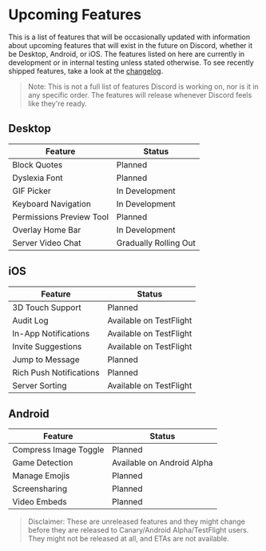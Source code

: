 <!-- TITLE: Upcoming Features -->
<!-- SUBTITLE: A quick summary of Upcoming Features -->

# Upcoming Features
This is a list of features that will be occasionally updated with information about upcoming features that will exist in the future on Discord, whether it be Desktop, Android, or iOS. The features listed on here are currently in development or in internal testing unless stated otherwise. To see recently shipped features, take a look at the [changelog](/changelog).

> Note: This is not a full list of features Discord is working on, nor is it in any specific order. The features will release whenever Discord feels like they're ready.

## Desktop

| Feature |	Status |
|---------|---------|
| Block Quotes | Planned |
| Dyslexia Font | Planned |
| GIF Picker | In Development |
| Keyboard Navigation | In Development |
| Permissions Preview Tool | Planned |
| Overlay Home Bar | In Development |
| Server Video Chat | Gradually Rolling Out |

## iOS
| Feature | Status	|
|---------|---------|
| 3D Touch Support | Planned |
| Audit Log | Available on TestFlight |
| In-App Notifications | Available on TestFlight |
| Invite Suggestions | Available on TestFlight |
| Jump to Message | Planned |
| Rich Push Notifications | Planned |
| Server Sorting | Available on TestFlight |

## Android
| Feature | Status |
|---------|--------|
| Compress Image Toggle | Planned |
| Game Detection | Available on Android Alpha |
| Manage Emojis | Planned |
| Screensharing | Planned |
| Video Embeds | Planned |

> Disclaimer: These are unreleased features and they might change before they are released to Canary/Android Alpha/TestFlight users. They might not be released at all, and ETAs are not available.

